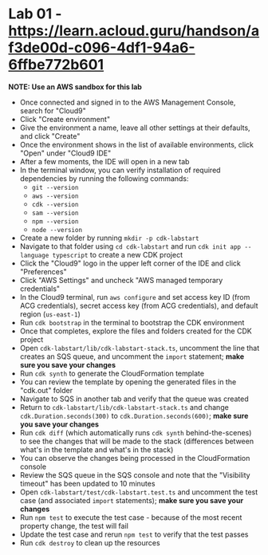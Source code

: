 # Lab 01 - https://learn.acloud.guru/handson/af3de00d-c096-4df1-94a6-6ffbe772b601

**NOTE: Use an AWS sandbox for this lab**

* Once connected and signed in to the AWS Management Console, search for "Cloud9"
* Click "Create environment"
* Give the environment a name, leave all other settings at their defaults, and click "Create"
* Once the environment shows in the list of available environments, click "Open" under "Cloud9 IDE"
* After a few moments, the IDE will open in a new tab
* In the terminal window, you can verify installation of required dependencies by running the following commands:
    * `git --version`
    * `aws --version`
    * `cdk --version`
    * `sam --version`
    * `npm --version`
    * `node --version`
* Create a new folder by running `mkdir -p cdk-labstart`
* Navigate to that folder using `cd cdk-labstart` and run `cdk init app --language typescript` to create a new CDK project
* Click the "Cloud9" logo in the upper left corner of the IDE and click "Preferences"
* Click "AWS Settings" and uncheck "AWS managed temporary credentials"
* In the Cloud9 terminal, run `aws configure` and set access key ID (from ACG credentials), secret access key (from ACG credentials), and default region (`us-east-1`)
* Run `cdk bootstrap` in the terminal to bootstrap the CDK environment
* Once that completes, explore the files and folders created for the CDK project
* Open `cdk-labstart/lib/cdk-labstart-stack.ts`, uncomment the line that creates an SQS queue, and uncomment the `import` statement; **make sure you save your changes**
* Run `cdk synth` to generate the CloudFormation template
* You can review the template by opening the generated files in the "cdk.out" folder
* Navigate to SQS in another tab and verify that the queue was created
* Return to `cdk-labstart/lib/cdk-labstart-stack.ts` and change `cdk.Duration.seconds(300)` to `cdk.Duration.seconds(600)`; **make sure you save your changes**
* Run `cdk diff` (which automatically runs `cdk synth` behind-the-scenes) to see the changes that will be made to the stack (differences between what's in the template and what's in the stack)
* You can observe the changes being processed in the CloudFormation console
* Review the SQS queue in the SQS console and note that the "Visibility timeout" has been updated to 10 minutes
* Open `cdk-labstart/test/cdk-labstart.test.ts` and uncomment the test case (and associated `import` statements); **make sure you save your changes**
* Run `npm test` to execute the test case - because of the most recent property change, the test will fail
* Update the test case and rerun `npm test` to verify that the test passes
* Run `cdk destroy` to clean up the resources
